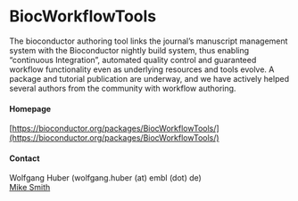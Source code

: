 # BiocWorkflowTools
The bioconductor authoring tool links the journal’s manuscript management system with the Bioconductor nightly build system, thus enabling “continuous Integration”, automated quality control and guaranteed workflow functionality even as underlying resources and tools evolve. A package and tutorial publication are underway, and we have actively helped several authors from the community with workflow authoring.

#### Homepage
[https://bioconductor.org/packages/BiocWorkflowTools/](https://bioconductor.org/packages/BiocWorkflowTools/)

#### Contact
Wolfgang Huber (wolfgang.huber (at) embl (dot) de)<br/>
[Mike Smith](http://congo.embl.de/hd-hub/mike-smith/)

